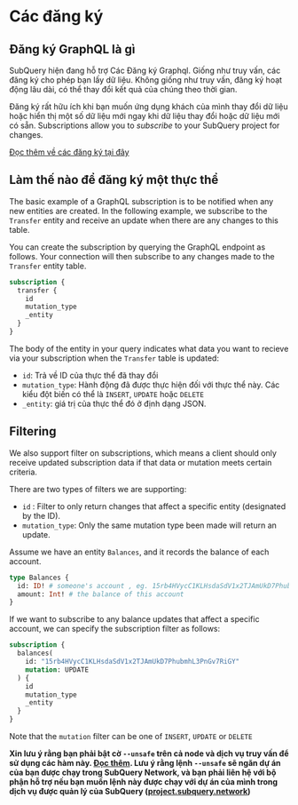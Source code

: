 # Các đăng ký

## Đăng ký GraphQL là gì

SubQuery hiện đang hỗ trợ Các Đăng ký Graphql. Giống như truy vấn, các đăng ký cho phép bạn lấy dữ liệu. Không giống như truy vấn, đăng ký hoạt động lâu dài, có thể thay đổi kết quả của chúng theo thời gian.

Đăng ký rất hữu ích khi bạn muốn ứng dụng khách của mình thay đổi dữ liệu hoặc hiển thị một số dữ liệu mới ngay khi dữ liệu thay đổi hoặc dữ liệu mới có sẵn. Subscriptions allow you to *subscribe* to your SubQuery project for changes.

[Đọc thêm về các đăng ký tại đây](https://www.apollographql.com/docs/react/data/subscriptions/)

## Làm thế nào để đăng ký một thực thể

The basic example of a GraphQL subscription is to be notified when any new entities are created. In the following example, we subscribe to the `Transfer` entity and receive an update when there are any changes to this table.

You can create the subscription by querying the GraphQL endpoint as follows. Your connection will then subscribe to any changes made to the `Transfer` entity table.

```graphql
subscription {
  transfer {
    id
    mutation_type
    _entity
  }
}
```

The body of the entity in your query indicates what data you want to recieve via your subscription when the `Transfer` table is updated:
- `id`: Trả về ID của thực thể đã thay đổi
- `mutation_type`: Hành động đã được thực hiện đối với thực thể này. Các kiểu đột biến có thể là `INSERT`, `UPDATE` hoặc `DELETE`
- `_entity`: giá trị của thực thể đó ở định dạng JSON.

## Filtering

We also support filter on subscriptions, which means a client should only receive updated subscription data if that data or mutation meets certain criteria.

There are two types of filters we are supporting:

- `id` : Filter to only return changes that affect a specific entity (designated by the ID).
- `mutation_type`: Only the same mutation type been made will return an update.

Assume we have an entity `Balances`, and it records the balance of each account.

```graphql
type Balances {
  id: ID! # someone's account , eg. 15rb4HVycC1KLHsdaSdV1x2TJAmUkD7PhubmhL3PnGv7RiGY
  amount: Int! # the balance of this account
}
```

If we want to subscribe to any balance updates that affect a specific account, we can specify the subscription filter as follows:

```graphql
subscription {
  balances(
    id: "15rb4HVycC1KLHsdaSdV1x2TJAmUkD7PhubmhL3PnGv7RiGY"
    mutation: UPDATE
  ) {
    id
    mutation_type
    _entity
  }
}
```

Note that the `mutation` filter can be one of `INSERT`, `UPDATE` or `DELETE`

**Xin lưu ý rằng bạn phải bật cờ `--unsafe` trên cả node và dịch vụ truy vấn để sử dụng các hàm này. [Đọc thêm](./references.md#unsafe-2). Lưu ý rằng lệnh `--unsafe` sẽ ngăn dự án của bạn được chạy trong SubQuery Network, và bạn phải liên hệ với bộ phận hỗ trợ nếu bạn muốn lệnh này được chạy với dự án của mình trong dịch vụ được quản lý của SubQuery ([project.subquery.network](https://project.subquery.network))**
